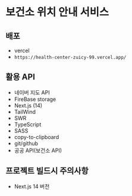 # 보건소 위치 안내 서비스

## 배포

- vercel
- `https://health-center-zuicy-99.vercel.app/`

## 활용 API

- 네이버 지도 API
- FireBase storage
- Next.js (14)
- TailWind
- SWR
- TypeScript
- SASS
- copy-to-clipboard
- git/github
- 공공 API(보건소 API)

## 프로젝트 빌드시 주의사항

- Next.js 14 버전
